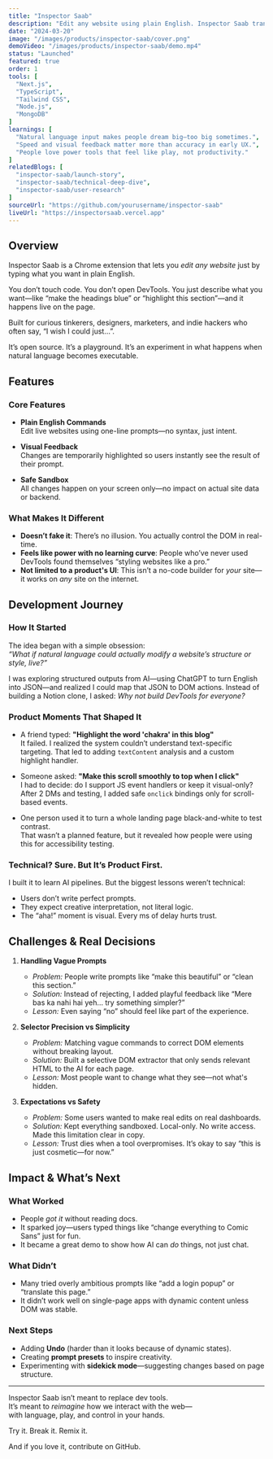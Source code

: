 ```yaml
---
title: "Inspector Saab"
description: "Edit any website using plain English. Inspector Saab translates your intent into real-time changes—no coding, no DevTools, just words."
date: "2024-03-20"
image: "/images/products/inspector-saab/cover.png"
demoVideo: "/images/products/inspector-saab/demo.mp4"
status: "Launched"
featured: true
order: 1
tools: [
  "Next.js",
  "TypeScript",
  "Tailwind CSS",
  "Node.js",
  "MongoDB"
]
learnings: [
  "Natural language input makes people dream big—too big sometimes.",
  "Speed and visual feedback matter more than accuracy in early UX.",
  "People love power tools that feel like play, not productivity."
]
relatedBlogs: [
  "inspector-saab/launch-story",
  "inspector-saab/technical-deep-dive",
  "inspector-saab/user-research"
]
sourceUrl: "https://github.com/yourusername/inspector-saab"
liveUrl: "https://inspectorsaab.vercel.app"
---
```


## Overview

Inspector Saab is a Chrome extension that lets you *edit any website* just by typing what you want in plain English.

You don’t touch code. You don’t open DevTools. You just describe what you want—like “make the headings blue” or “highlight this section”—and it happens live on the page.

Built for curious tinkerers, designers, marketers, and indie hackers who often say, “I wish I could just…”.

It’s open source. It’s a playground. It’s an experiment in what happens when natural language becomes executable.

## Features

### Core Features

- **Plain English Commands**  
  Edit live websites using one-line prompts—no syntax, just intent.

- **Visual Feedback**  
  Changes are temporarily highlighted so users instantly see the result of their prompt.

- **Safe Sandbox**  
  All changes happen on your screen only—no impact on actual site data or backend.

### What Makes It Different

- **Doesn’t fake it**: There’s no illusion. You actually control the DOM in real-time.
- **Feels like power with no learning curve**: People who’ve never used DevTools found themselves “styling websites like a pro.”
- **Not limited to a product's UI**: This isn’t a no-code builder for *your* site—it works on *any* site on the internet.

## Development Journey

### How It Started

The idea began with a simple obsession:  
*“What if natural language could actually modify a website’s structure or style, live?”*

I was exploring structured outputs from AI—using ChatGPT to turn English into JSON—and realized I could map that JSON to DOM actions. Instead of building a Notion clone, I asked: *Why not build DevTools for everyone?*

### Product Moments That Shaped It

- A friend typed: **"Highlight the word 'chakra' in this blog"**  
  It failed. I realized the system couldn’t understand text-specific targeting. That led to adding `textContent` analysis and a custom highlight handler.

- Someone asked: **"Make this scroll smoothly to top when I click"**  
  I had to decide: do I support JS event handlers or keep it visual-only? After 2 DMs and testing, I added safe `onclick` bindings only for scroll-based events.

- One person used it to turn a whole landing page black-and-white to test contrast.  
  That wasn’t a planned feature, but it revealed how people were using this for accessibility testing.

### Technical? Sure. But It’s Product First.

I built it to learn AI pipelines. But the biggest lessons weren’t technical:
- Users don’t write perfect prompts.
- They expect creative interpretation, not literal logic.
- The “aha!” moment is visual. Every ms of delay hurts trust.

## Challenges & Real Decisions

1. **Handling Vague Prompts**
   - *Problem:* People write prompts like “make this beautiful” or “clean this section.”
   - *Solution:* Instead of rejecting, I added playful feedback like “Mere bas ka nahi hai yeh… try something simpler?”
   - *Lesson:* Even saying “no” should feel like part of the experience.

2. **Selector Precision vs Simplicity**
   - *Problem:* Matching vague commands to correct DOM elements without breaking layout.
   - *Solution:* Built a selective DOM extractor that only sends relevant HTML to the AI for each page.
   - *Lesson:* Most people want to change what they see—not what's hidden.

3. **Expectations vs Safety**
   - *Problem:* Some users wanted to make real edits on real dashboards.
   - *Solution:* Kept everything sandboxed. Local-only. No write access. Made this limitation clear in copy.
   - *Lesson:* Trust dies when a tool overpromises. It’s okay to say “this is just cosmetic—for now.”

## Impact & What’s Next

### What Worked

- People *got it* without reading docs.
- It sparked joy—users typed things like “change everything to Comic Sans” just for fun.
- It became a great demo to show how AI can *do* things, not just chat.

### What Didn’t

- Many tried overly ambitious prompts like “add a login popup” or “translate this page.”
- It didn’t work well on single-page apps with dynamic content unless DOM was stable.

### Next Steps

- Adding **Undo** (harder than it looks because of dynamic states).
- Creating **prompt presets** to inspire creativity.
- Experimenting with **sidekick mode**—suggesting changes based on page structure.

---

Inspector Saab isn’t meant to replace dev tools.  
It’s meant to *reimagine* how we interact with the web—  
with language, play, and control in your hands.

Try it. Break it. Remix it.

And if you love it, contribute on GitHub.
